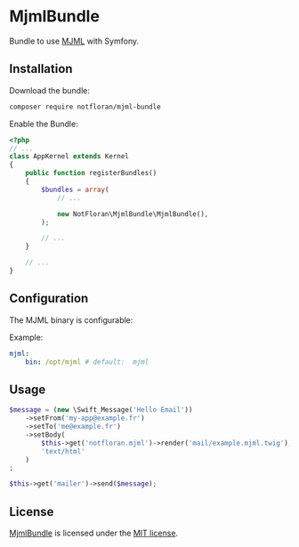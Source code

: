 # MjmlBundle

Bundle to use [MJML](https://mjml.io/) with Symfony.

## Installation

Download the bundle:

```bash
composer require notfloran/mjml-bundle
```

Enable the Bundle:

```php
<?php
// ...
class AppKernel extends Kernel
{
    public function registerBundles()
    {
        $bundles = array(
            // ...

            new NotFloran\MjmlBundle\MjmlBundle(),
        );

        // ...
    }

    // ...
}
```

## Configuration

The MJML binary is configurable:

Example:

```yaml
mjml:
    bin: /opt/mjml # default:  mjml
```

## Usage

```php
$message = (new \Swift_Message('Hello Email'))
    ->setFrom('my-app@example.fr')
    ->setTo('me@example.fr')
    ->setBody(
        $this->get('notfloran.mjml')->render('mail/example.mjml.twig'),
        'text/html'
    )
;

$this->get('mailer')->send($message);
```

## License

[MjmlBundle](https://github.com/notFloran/mjml-bundle) is licensed under the [MIT license](LICENSE).